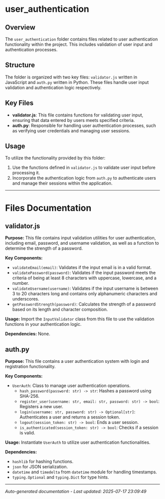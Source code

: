 # user_authentication

## Overview
The `user_authentication` folder contains files related to user authentication functionality within the project. This includes validation of user input and authentication processes.

## Structure
The folder is organized with two key files: `validator.js` written in JavaScript and `auth.py` written in Python. These files handle user input validation and authentication logic respectively.

## Key Files
- **validator.js**: This file contains functions for validating user input, ensuring that data entered by users meets specified criteria.
- **auth.py**: Responsible for handling user authentication processes, such as verifying user credentials and managing user sessions.

## Usage
To utilize the functionality provided by this folder:
1. Use the functions defined in `validator.js` to validate user input before processing it.
2. Incorporate the authentication logic from `auth.py` to authenticate users and manage their sessions within the application.

---

# Files Documentation

## validator.js

**Purpose:** This file contains input validation utilities for user authentication, including email, password, and username validation, as well as a function to determine the strength of a password.

**Key Components:**
- `validateEmail(email)`: Validates if the input email is in a valid format.
- `validatePassword(password)`: Validates if the input password meets the criteria of being at least 8 characters with uppercase, lowercase, and a number.
- `validateUsername(username)`: Validates if the input username is between 3 to 20 characters long and contains only alphanumeric characters and underscores.
- `getPasswordStrength(password)`: Calculates the strength of a password based on its length and character composition.

**Usage:** Import the `InputValidator` class from this file to use the validation functions in your authentication logic.

**Dependencies:** None.

## auth.py

**Purpose:** This file contains a user authentication system with login and registration functionality.

**Key Components:**
- `UserAuth`: Class to manage user authentication operations.
  - `hash_password(password: str) -> str`: Hashes a password using SHA-256.
  - `register_user(username: str, email: str, password: str) -> bool`: Registers a new user.
  - `login(username: str, password: str) -> Optional[str]`: Authenticates a user and returns a session token.
  - `logout(session_token: str) -> bool`: Ends a user session.
  - `is_authenticated(session_token: str) -> bool`: Checks if a session is valid.

**Usage:** Instantiate `UserAuth` to utilize user authentication functionalities.

**Dependencies:** 
- `hashlib` for hashing functions.
- `json` for JSON serialization.
- `datetime` and `timedelta` from `datetime` module for handling timestamps.
- `typing.Optional` and `typing.Dict` for type hints.

---
*Auto-generated documentation - Last updated: 2025-07-17 23:09:49*
